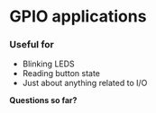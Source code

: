 # GPIO applications


### Useful for
- Blinking LEDS
- Reading button state
- Just about anything related to I/O

**Questions so far?**